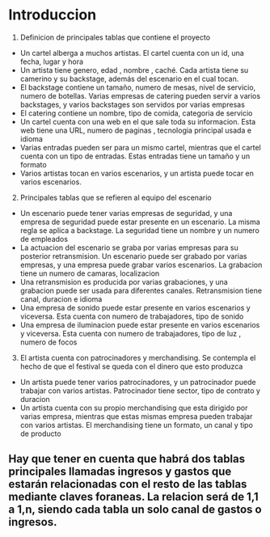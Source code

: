 # Introduccion

1. Definicion de principales tablas que contiene el proyecto
* Un cartel alberga a muchos artistas. El cartel cuenta con un id, una fecha, lugar y hora
* Un artista tiene genero, edad , nombre , caché. Cada artista tiene su camerino y su backstage, además del escenario en el cual tocan.
* El backstage contiene un tamaño, numero de mesas, nivel de servicio, numero de botellas. Varias empresas de catering pueden servir a varios backstages, y varios backstages son servidos por varias empresas
* El catering contiene un nombre, tipo de comida, categoria de servicio
* Un cartel cuenta con una web en el que sale toda su informacion. Esta web tiene una URL, numero de paginas , tecnologia principal usada e idioma
* Varias entradas pueden ser para un mismo cartel, mientras que el cartel cuenta con un tipo de entradas. Estas entradas tiene un tamaño y un formato
* Varios artistas tocan en varios escenarios, y un artista puede tocar en varios escenarios.
2. Principales tablas que se refieren al equipo del escenario
* Un escenario puede tener varias empresas de seguridad, y una empresa de seguridad puede estar presente en un escenario. La misma regla se aplica a backstage. La seguridad tiene un nombre y un numero de empleados
* La actuacion del escenario se graba por varias empresas para su posterior retransmision. Un escenario puede ser grabado por varias empresas, y una empresa puede grabar varios escenarios. La grabacion tiene un numero de camaras, localizacion
* Una retransmision es producida por varias grabaciones, y una grabacion puede ser usada para diferentes canales. Retransmision tiene canal, duracion e idioma
* Una empresa de sonido puede estar presente en varios escenarios y viceversa. Esta cuenta con numero de trabajadores, tipo de sonido
* Una empresa de iluminacion puede estar presente en varios escenarios y viceversa. Esta cuenta con numero de trabajadores, tipo de luz , numero de focos
3. El artista cuenta con patrocinadores y merchandising. Se contempla el hecho de que el festival se queda con el dinero que esto produzca
* Un artista puede tener varios patrocinadores, y un patrocinador puede trabajar con varios artistas. Patrocinador tiene sector, tipo de contrato y duracion
* Un artista cuenta con su propio merchandising que esta dirigido por varias empresa, mientras que estas mismas empresa pueden trabajar con varios artistas. El merchandising tiene un formato, un canal y tipo de producto

## Hay que tener en cuenta que habrá dos tablas principales llamadas ingresos y gastos que estarán relacionadas con el resto de las tablas mediante claves foraneas. La relacion será de 1,1 a 1,n, siendo cada tabla un solo canal de gastos o ingresos.
 
